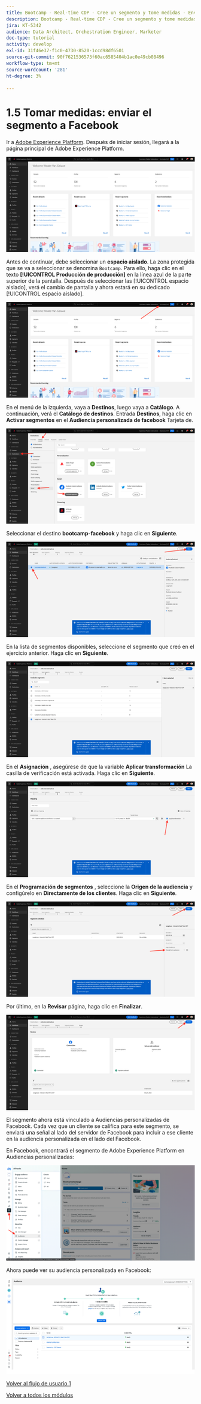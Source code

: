```yaml
---
title: Bootcamp - Real-time CDP - Cree un segmento y tome medidas - Envíe su segmento a DV360
description: Bootcamp - Real-time CDP - Cree un segmento y tome medidas - Envíe su segmento a DV360
jira: KT-5342
audience: Data Architect, Orchestration Engineer, Marketer
doc-type: tutorial
activity: develop
exl-id: 31f46e37-f1c0-4730-8520-1ccd98df6501
source-git-commit: 90f7621536573f60ac6585404b1ac0e49cb08496
workflow-type: tm+mt
source-wordcount: '281'
ht-degree: 3%

---
```


# 1.5 Tomar medidas: enviar el segmento a Facebook

Ir a [Adobe Experience Platform](https://experience.adobe.com/platform). Después de iniciar sesión, llegará a la página principal de Adobe Experience Platform.

![Ingesta de datos](./images/home.png)

Antes de continuar, debe seleccionar un **espacio aislado**. La zona protegida que se va a seleccionar se denomina ``Bootcamp``. Para ello, haga clic en el texto **[!UICONTROL Producción de producción]** en la línea azul de la parte superior de la pantalla. Después de seleccionar las [!UICONTROL espacio aislado], verá el cambio de pantalla y ahora estará en su dedicado [!UICONTROL espacio aislado].

![Ingesta de datos](./images/sb1.png)

En el menú de la izquierda, vaya a **Destinos**, luego vaya a **Catálogo**. A continuación, verá el **Catálogo de destinos**. Entrada **Destinos**, haga clic en **Activar segmentos** en el **Audiencia personalizada de facebook** Tarjeta de.

![RTCDP](./images/rtcdpgoogleseg.png)

Seleccionar el destino **bootcamp-facebook** y haga clic en **Siguiente**.

![RTCDP](./images/rtcdpcreatedest2.png)

En la lista de segmentos disponibles, seleccione el segmento que creó en el ejercicio anterior. Haga clic en **Siguiente**.

![RTCDP](./images/rtcdpcreatedest3.png)

En el **Asignación** , asegúrese de que la variable **Aplicar transformación** La casilla de verificación está activada. Haga clic en **Siguiente**.

![RTCDP](./images/rtcdpcreatedest4a.png)

En el **Programación de segmentos** , seleccione la **Origen de la audiencia** y configúrelo en **Directamente de los clientes**. Haga clic en **Siguiente**.

![RTCDP](./images/rtcdpcreatedest4.png)

Por último, en la **Revisar** página, haga clic en **Finalizar**.

![RTCDP](./images/rtcdpcreatedest5.png)

El segmento ahora está vinculado a Audiencias personalizadas de Facebook. Cada vez que un cliente se califica para este segmento, se enviará una señal al lado del servidor de Facebook para incluir a ese cliente en la audiencia personalizada en el lado del Facebook.

En Facebook, encontrará el segmento de Adobe Experience Platform en Audiencias personalizadas:

![RTCDP](./images/rtcdpcreatedest5b.png)

Ahora puede ver su audiencia personalizada en Facebook:

![RTCDP](./images/rtcdpcreatedest5a.png)

[Volver al flujo de usuario 1](./uc1.md)

[Volver a todos los módulos](../../overview.md)
